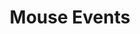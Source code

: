 ---
layout: default
title: Mouse Events
slides:

  - class: title-slide

    content: |

      # Mouse Events

      _User interaction with clicks and mouse-overs_


  ##########


  - content: |

      ## How events work

      - Create a **function** that runs some code
      - Find an **element** on your page
      - Run the function when **something happens** to the element


  ##########

  - content: |

      ## Step One: <br> Create a function

      In `site-script.js` create a new function:

      ```javascript
      function makeLionRoar() {
        console.log('Raaaaahr!');
      }
      ```

      You need: 
      
      - the key word `function` 
      - a name for it like `makeLionRoar`,
      - some lines of code `{` in between curly brackets `}`.

  - content: |

      ## Step Two: <br> Find an element

      We already know how to do that!

      ```javascript
      function makeLionRoar() {
        console.log('Raaaaahr!');
      }

      var lionBox = document.getElementById('lion-box');
      ```


  - content: |

      ## Step Three: <br> Run the function when an event happens

      ```javascript
      function makeLionRoar() {
        console.log('Raaaaahr!');
      }

      var lionBox = document.getElementById('lion-box');

      lionBox.addEventListener('click', makeLionRoar);
      ```

      {:.checkpoint}
      When I click my lion, the console says "Raaaahr!".


  - content: |

      ## Challenge: Change "Lion" to "Raaaahr!"

      Add more lines of code inside the function so that when you 
      click the "lion" box, its innerHTML changes to "Raaaahr!"

      {:.checkpoint}
      When I click the "lion" box, it changes to "Raaaahr!".

  


  - content: |
      
      ## Why use a function?

      A function lets us wrap up several lines of code under one 
      single name, so we can easily run it as many times as we like.


  - content: |

      ## Mouse Over Events

      In your code, add another function and another event listener:

      ```
      function makeLionMeow() {
        lionBox.innerHTML = 'Meow!';
      }

      lionBox.addEventListener('mouseover', makeLionMeow);
      ```

      When I mouse-over "lion", it says "meow";


  - content: |

      ## Challenge: Make Lion Relax 

      In your code, add another function and another event listener
      so that when you `mouseout` the text changes back to `lion`.


  ##########


  - content: |

      ## What we learned

      - Writing a function
      - Adding an event listener
      - Click events
      - Mouse over events


---